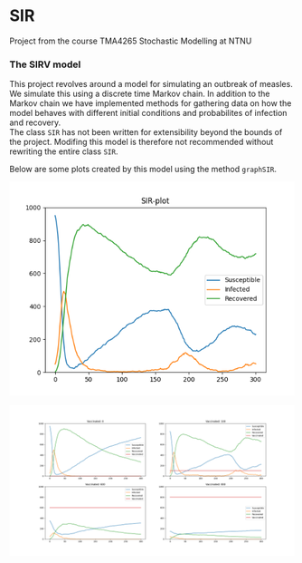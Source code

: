 # SIR
Project from the course TMA4265 Stochastic Modelling  at NTNU 

### The SIRV model

This project revolves around a model for simulating an outbreak of measles. We simulate this using a 
discrete time Markov chain. In addition to the Markov chain we have implemented methods for gathering
data on how the model behaves with different initial conditions and probabilites of infection and recovery.  
The class `SIR` has not been written for extensibility beyond the bounds of the project. Modifing this model is therefore not recommended without rewriting the entire class `SIR`.  
  
Below are some plots created by this model using the method `graphSIR`.  
  
![SIR plot](media/SIRe.png)  
  
![Four SIRV plots using different ratio of vaccinations](media/SIRV.png)
